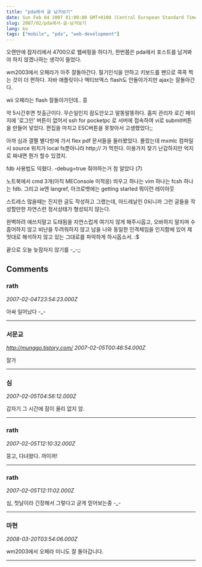 ```yaml
---
title: "pda에서 글 남겨보기"
date: Sun Feb 04 2007 01:00:00 GMT+0100 (Central European Standard Time)
slug: 2007/02/pda에서-글-남겨보기
lang: ko
tags: ["mobile", "pda", "web-development"]
---
```


오랜만에 잠자리에서 4700으로 웹써핑을 하다가, 한번쯤은 pda에서 포스트를 남겨봐야 하지 않겠나하는 생각이 들었다.

wm2003에서 오페라가 아주 잘돌아간다.
필기인식을 안하고 키보드를 펜으로 콕콕 찍는 것이 더 편하다. 자바 애플릿이나 액티브엑스 flash도 안돌아가지만 ajax는 잘돌아간다.

wii 오페라는 flash 잘돌아가던데.. 흥

약 5시간후면 첫출근이다. 무슨일인지 잠도안오고 말똥말똥하다. 홈피 관리자 로긴 페이지에 '로그인' 버튼이 없어서 ssh for pocketpc 로 서버에 접속하여 vi로 submit버튼을 만들어 넣었다. 편집을 마치고 ESC버튼을 못찾아서 고생했었다;;

아까 심과 갤팰 별다방에 가서 flex pdf 문서들을 둘러봤었다. 몰랐는데 mxmlc 컴파일시 source 위치가 local fs뿐아니라 http;// 가 먹힌다. 이용가치 찾기 난감하지만 억지로 짜내면 뭔가 할수 있겠지.

fdb 사용법도 익혔다. -debug=true 줘야하는거 첨 알았다 (7)

노트북에서 cmd 3개(아직 MEConsole 미적응) 띄우고 하나는 vim 하나는 fcsh 하나는 fdb. 그리고 ie엔 langref, 아크로뱃에는 getting started 뭐이런 레이아웃

스트레스 많을때는 진지한 글도 작성하고 그랬는데, 아드레날린 0되니까 그런 글들을 작성할만한 자연스런 정서상태가 형성되지 않는다.

완벽하려 애쓰지말고 도태됨을 자연스럽게 여기지 않게 해주시옵고, 오바하지 말지며 수줍어하지 않고 비난을 두려워하지 않고 남을 나와 동일한 인격체임을 인지함에 있어 제멋대로 해석하지 않고 있는 그대로를 파악하게 하시옵소서. :$

끝으로 오늘 늦잠자지 않기를 -_-;;

## Comments

### rath
*2007-02-04T23:54:23.000Z*

아싸 일어났다 -_-

---

### 서문교
*http://munggo.tistory.com/*
*2007-02-05T00:46:54.000Z*

잘가

---

### 심
*2007-02-05T04:56:12.000Z*

갑자기 그 시간에 잠이 올리 없지 암.

---

### rath
*2007-02-05T12:10:32.000Z*

뭉고, 다녀왔다. 까이꺼!

---

### rath
*2007-02-05T12:11:02.000Z*

심, 첫날이라 긴장해서 그렇다고 굳게 믿어보는중 -_-

---

### 마현
*2008-03-20T03:54:06.000Z*

wm2003에서 오페라 미니도 잘 돌아갑니다.

---
